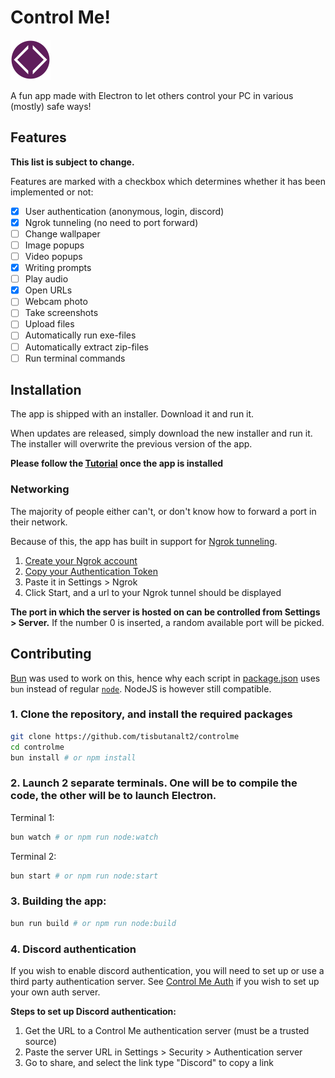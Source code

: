# Control Me!
<img src="./assets/icon.png" width="64" height="64">

A fun app made with Electron to let others control your PC in various (mostly) safe ways!

## Features
**This list is subject to change.**

Features are marked with a checkbox which determines whether it has been implemented or not:

- [x] User authentication (anonymous, login, discord)
- [x] Ngrok tunneling (no need to port forward)
- [ ] Change wallpaper
- [ ] Image popups
- [ ] Video popups
- [x] Writing prompts
- [ ] Play audio
- [x] Open URLs
- [ ] Webcam photo
- [ ] Take screenshots
- [ ] Upload files
- [ ] Automatically run exe-files
- [ ] Automatically extract zip-files
- [ ] Run terminal commands

## Installation
The app is shipped with an installer. Download it and run it.

When updates are released, simply download the new installer and run it.
The installer will overwrite the previous version of the app.

**Please follow the [Tutorial](./tutorial.md) once the app is installed**

### Networking
The majority of people either can't, or don't know how to forward a port in their network.

Because of this, the app has built in support for [Ngrok tunneling](https://ngrok.com).

1. [Create your Ngrok account](https://dashboard.ngrok.com/signup)
2. [Copy your Authentication Token](https://dashboard.ngrok.com/get-started/your-authtoken)
3. Paste it in Settings > Ngrok
4. Click Start, and a url to your Ngrok tunnel should be displayed

**The port in which the server is hosted on can be controlled from Settings > Server.** If the number 0 is inserted, a random available port will be picked.

## Contributing
[Bun](https://bun.sh) was used to work on this, hence why each script in [package.json](./package.json) uses `bun` instead of regular [`node`](https://nodejs.org).
NodeJS is however still compatible.

### 1. Clone the repository, and install the required packages
```sh
git clone https://github.com/tisbutanalt2/controlme
cd controlme
bun install # or npm install
```

### 2. Launch 2 separate terminals. One will be to compile the code, the other will be to launch Electron.
Terminal 1:
```sh
bun watch # or npm run node:watch
```

Terminal 2:
```sh
bun start # or npm run node:start
```

### 3. Building the app:
```sh
bun run build # or npm run node:build
```

### 4. Discord authentication
If you wish to enable discord authentication, you will need to set up or use a third party authentication server.
See [Control Me Auth](https://github.com/tisbutanalt2/controlme-auth) if you wish to set up your own auth server.

**Steps to set up Discord authentication:**
1. Get the URL to a Control Me authentication server (must be a trusted source)
2. Paste the server URL in Settings > Security > Authentication server
3. Go to share, and select the link type "Discord" to copy a link